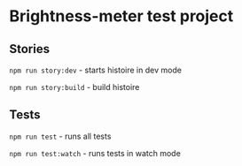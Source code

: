 # Brightness-meter test project

## Stories

`npm run story:dev` - starts histoire in dev mode

`npm run story:build` - build histoire

## Tests

`npm run test` - runs all tests

`npm run test:watch` - runs tests in watch mode
